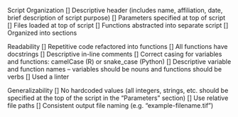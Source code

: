 Script Organization
[] Descriptive header (includes name, affiliation, date, brief description of script purpose)
[] Parameters specified at top of script
[] Files loaded at top of script
[] Functions abstracted into separate script
[] Organized into sections

Readability
[] Repetitive code refactored into functions
[] All functions have docstrings
[] Descriptive in-line comments
[] Correct casing for variables and functions: camelCase (R) or snake_case (Python)
[] Descriptive variable and function names – variables should be nouns and functions should be verbs
[] Used a linter

Generalizability
[] No hardcoded values (all integers, strings, etc. should be specified at the top of the script in the “Parameters” section)
[] Use relative file paths
[] Consistent output file naming (e.g. “example-filename.tif”)
